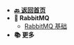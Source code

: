 <!-- 侧边栏 _sidebar.md -->

+ [**:back: 返回首页**](/basic/index.md)
+ **:rabbit: RabbitMQ**
  + [RabbitMQ 基础](/basic/middleware/rabbitmq/basic.md)
+ **:books: 更多**